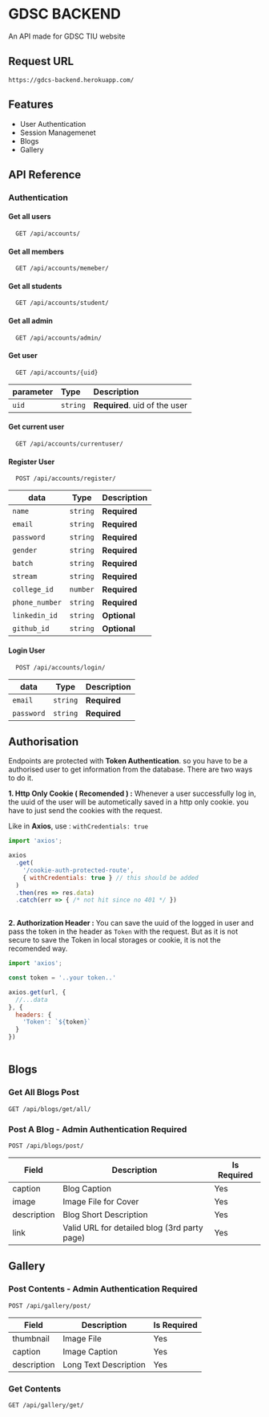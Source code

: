 
# GDSC BACKEND

An API made for GDSC TIU website


## Request URL

```
https://gdcs-backend.herokuapp.com/

```

## Features

- User Authentication
- Session Managemenet
- Blogs
- Gallery


## API Reference

### Authentication

#### Get all users

```
  GET /api/accounts/
```

#### Get all members

```
  GET /api/accounts/memeber/
```
#### Get all students
```
  GET /api/accounts/student/
```
#### Get all admin
```
  GET /api/accounts/admin/
```

#### Get user

```
  GET /api/accounts/{uid}
```
parameter | Type     | Description                       |
| :-------- | :------- | :-------------------------------- |
| `uid`      | `string` | **Required**. uid of the user |

#### Get current user

```
  GET /api/accounts/currentuser/
```

#### Register User

```
  POST /api/accounts/register/
```

| data | Type     | Description                       |
| -------- | ------- | -------------------------------- |
| `name`      | `string` | **Required** |
| `email`      | `string` | **Required** |
| `password`      | `string` | **Required** |
| `gender`      | `string` | **Required**|
| `batch`      | `string` | **Required** |
| `stream`      | `string` | **Required** |
| `college_id`      | `number` | **Required**|
| `phone_number`      | `string` | **Required**|
| `linkedin_id`      | `string` | **Optional** |
| `github_id`      | `string` | **Optional** |

#### Login User

```
  POST /api/accounts/login/
```

| data | Type     | Description                       |
| -------- | ------- | -------------------------------- |
| `email`      | `string` | **Required** |
| `password`      | `string` | **Required** |

## Authorisation

Endpoints are protected with **Token Authentication**.
so you have to be a authorised user to get information from the database.
There are two ways to do it.

**1. Http Only Cookie ( Recomended ) :** Whenever a user successfully
log in, the uuid of the user will be autometically saved in
a http only cookie. you have to just send the cookies with the request.

Like in **Axios**, use :  `withCredentials: true`

```javascript
import 'axios';

axios
  .get(
    '/cookie-auth-protected-route',
    { withCredentials: true } // this should be added
  )
  .then(res => res.data)
  .catch(err => { /* not hit since no 401 */ })
  
```

**2. Authorization Header :** You can save the uuid of the logged in user
and pass the token in the header as `Token` with the request. But as it is
not secure to save the Token in local storages or cookie, it is
not the recomended way.

```javascript
import 'axios';

const token = '..your token..'

axios.get(url, {
  //...data
}, {
  headers: {
    'Token': `${token}` 
  }
})
  
```

## Blogs


### Get All Blogs Post
``` 
GET /api/blogs/get/all/

```

### Post A Blog - Admin Authentication Required

```
POST /api/blogs/post/

```

| Field       | Description                                  | Is Required |
|-------------|----------------------------------------------|-------------|
| caption     | Blog Caption                                 | Yes         |
| image       | Image File for Cover                         | Yes         |
| description | Blog Short Description                       | Yes         |
| link        | Valid URL for detailed blog (3rd party page) | Yes         |


## Gallery

### Post Contents - Admin Authentication Required

```
POST /api/gallery/post/

```

| Field       | Description           | Is Required |
|-------------|-----------------------|-------------|
| thumbnail   | Image File            | Yes         |
| caption     | Image Caption         | Yes         |
| description | Long Text Description | Yes         |

### Get Contents

```
GET /api/gallery/get/

```
